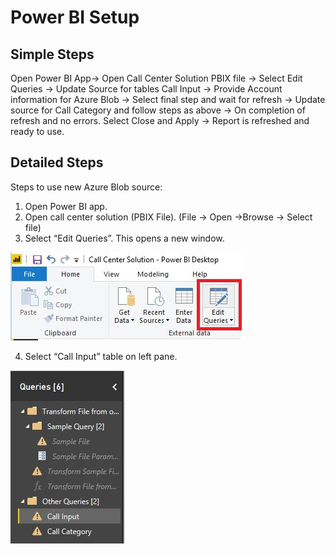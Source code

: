 # Power BI Setup

## Simple Steps
Open Power BI App-> Open Call Center Solution PBIX file -> Select Edit Queries -> Update Source for tables Call Input -> Provide Account information for Azure Blob -> Select final step and wait for refresh -> Update source for Call Category and follow steps as above -> On completion of refresh and no errors. Select Close and Apply -> Report is refreshed and ready to use.

## Detailed Steps

Steps to use new Azure Blob source:

1.    Open Power BI app.
2.    Open call center solution (PBIX File). (File -> Open ->Browse -> Select file)
3.    Select “Edit Queries”. This opens a new window.

![edit](screenshots/edit.JPG)

4.	Select “Call Input” table on left pane.

![call](screenshots/call.jpg)
